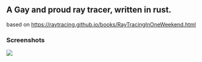 ## A Gay and proud ray tracer, written in rust.
based on https://raytracing.github.io/books/RayTracingInOneWeekend.html

### Screenshots
![](./screenshot.jpg)
